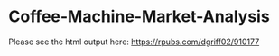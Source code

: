 # Coffee-Machine-Market-Analysis
Please see the html output here: https://rpubs.com/dgriff02/910177
